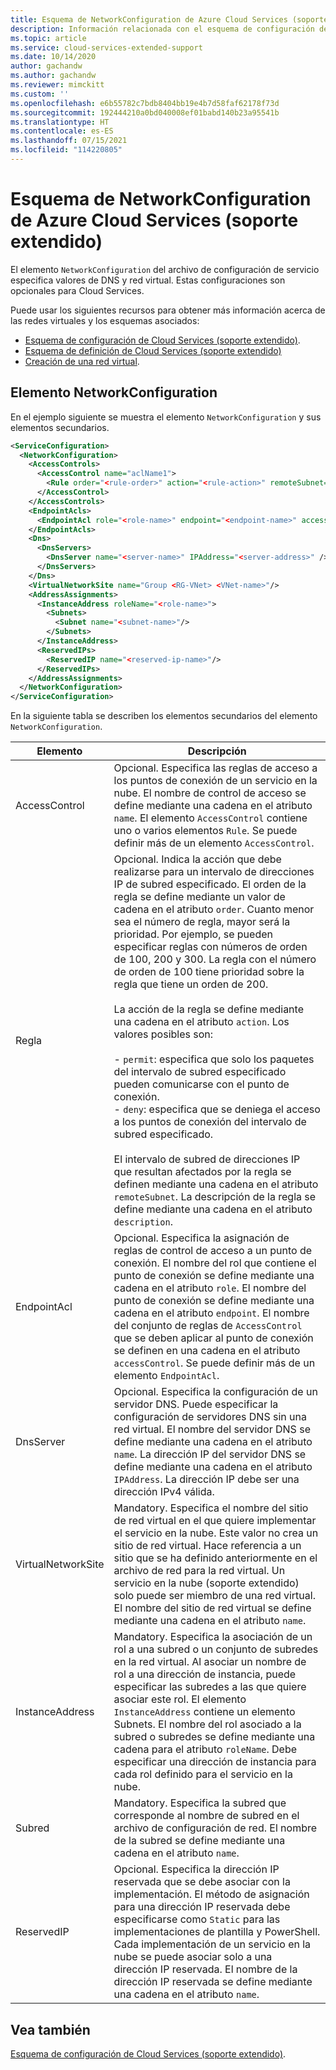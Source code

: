 ```yaml
---
title: Esquema de NetworkConfiguration de Azure Cloud Services (soporte extendido) | Microsoft Docs
description: Información relacionada con el esquema de configuración de red de Cloud Services (soporte extendido)
ms.topic: article
ms.service: cloud-services-extended-support
ms.date: 10/14/2020
author: gachandw
ms.author: gachandw
ms.reviewer: mimckitt
ms.custom: ''
ms.openlocfilehash: e6b55782c7bdb8404bb19e4b7d58faf62178f73d
ms.sourcegitcommit: 192444210a0bd040008ef01babd140b23a95541b
ms.translationtype: HT
ms.contentlocale: es-ES
ms.lasthandoff: 07/15/2021
ms.locfileid: "114220805"
---
```

# <a name="azure-cloud-services-extended-support-config-networkconfiguration-schema"></a>Esquema de NetworkConfiguration de Azure Cloud Services (soporte extendido)

El elemento `NetworkConfiguration` del archivo de configuración de servicio especifica valores de DNS y red virtual. Estas configuraciones son opcionales para Cloud Services.

Puede usar los siguientes recursos para obtener más información acerca de las redes virtuales y los esquemas asociados:

- [Esquema de configuración de Cloud Services (soporte extendido)](schema-cscfg-file.md).
- [Esquema de definición de Cloud Services (soporte extendido)](schema-csdef-file.md)
- [Creación de una red virtual](../virtual-network/manage-virtual-network.md).

## <a name="networkconfiguration-element"></a>Elemento NetworkConfiguration
En el ejemplo siguiente se muestra el elemento `NetworkConfiguration` y sus elementos secundarios.

```xml
<ServiceConfiguration>
  <NetworkConfiguration>
    <AccessControls>
      <AccessControl name="aclName1">
        <Rule order="<rule-order>" action="<rule-action>" remoteSubnet="<subnet-address>" description="rule-description"/>
      </AccessControl>
    </AccessControls>
    <EndpointAcls>
      <EndpointAcl role="<role-name>" endpoint="<endpoint-name>" accessControl="<acl-name>"/>
    </EndpointAcls>
    <Dns>
      <DnsServers>
        <DnsServer name="<server-name>" IPAddress="<server-address>" />
      </DnsServers>
    </Dns>
    <VirtualNetworkSite name="Group <RG-VNet> <VNet-name>"/>
    <AddressAssignments>
      <InstanceAddress roleName="<role-name>">
        <Subnets>
          <Subnet name="<subnet-name>"/>
        </Subnets>
      </InstanceAddress>
      <ReservedIPs>
        <ReservedIP name="<reserved-ip-name>"/>
      </ReservedIPs>
    </AddressAssignments>
  </NetworkConfiguration>
</ServiceConfiguration>
```

En la siguiente tabla se describen los elementos secundarios del elemento `NetworkConfiguration`.

| Elemento       | Descripción |
| ------------- | ----------- |
| AccessControl | Opcional. Especifica las reglas de acceso a los puntos de conexión de un servicio en la nube. El nombre de control de acceso se define mediante una cadena en el atributo `name`. El elemento `AccessControl` contiene uno o varios elementos `Rule`. Se puede definir más de un elemento `AccessControl`.|
| Regla | Opcional. Indica la acción que debe realizarse para un intervalo de direcciones IP de subred especificado. El orden de la regla se define mediante un valor de cadena en el atributo `order`. Cuanto menor sea el número de regla, mayor será la prioridad. Por ejemplo, se pueden especificar reglas con números de orden de 100, 200 y 300. La regla con el número de orden de 100 tiene prioridad sobre la regla que tiene un orden de 200.<br /><br /> La acción de la regla se define mediante una cadena en el atributo `action`. Los valores posibles son:<br /><br /> -   `permit`: especifica que solo los paquetes del intervalo de subred especificado pueden comunicarse con el punto de conexión.<br />-   `deny`: especifica que se deniega el acceso a los puntos de conexión del intervalo de subred especificado.<br /><br /> El intervalo de subred de direcciones IP que resultan afectados por la regla se definen mediante una cadena en el atributo `remoteSubnet`. La descripción de la regla se define mediante una cadena en el atributo `description`.|
| EndpointAcl | Opcional. Especifica la asignación de reglas de control de acceso a un punto de conexión. El nombre del rol que contiene el punto de conexión se define mediante una cadena en el atributo `role`. El nombre del punto de conexión se define mediante una cadena en el atributo `endpoint`. El nombre del conjunto de reglas de `AccessControl` que se deben aplicar al punto de conexión se definen en una cadena en el atributo `accessControl`. Se puede definir más de un elemento `EndpointAcl`.|
| DnsServer | Opcional. Especifica la configuración de un servidor DNS. Puede especificar la configuración de servidores DNS sin una red virtual. El nombre del servidor DNS se define mediante una cadena en el atributo `name`. La dirección IP del servidor DNS se define mediante una cadena en el atributo `IPAddress`. La dirección IP debe ser una dirección IPv4 válida.|
| VirtualNetworkSite | Mandatory. Especifica el nombre del sitio de red virtual en el que quiere implementar el servicio en la nube. Este valor no crea un sitio de red virtual. Hace referencia a un sitio que se ha definido anteriormente en el archivo de red para la red virtual. Un servicio en la nube (soporte extendido) solo puede ser miembro de una red virtual. El nombre del sitio de red virtual se define mediante una cadena en el atributo `name`.|
| InstanceAddress | Mandatory. Especifica la asociación de un rol a una subred o un conjunto de subredes en la red virtual. Al asociar un nombre de rol a una dirección de instancia, puede especificar las subredes a las que quiere asociar este rol. El elemento `InstanceAddress` contiene un elemento Subnets. El nombre del rol asociado a la subred o subredes se define mediante una cadena para el atributo `roleName`. Debe especificar una dirección de instancia para cada rol definido para el servicio en la nube.|
| Subred | Mandatory. Especifica la subred que corresponde al nombre de subred en el archivo de configuración de red. El nombre de la subred se define mediante una cadena en el atributo `name`.|
| ReservedIP | Opcional. Especifica la dirección IP reservada que se debe asociar con la implementación. El método de asignación para una dirección IP reservada debe especificarse como `Static` para las implementaciones de plantilla y PowerShell. Cada implementación de un servicio en la nube se puede asociar solo a una dirección IP reservada. El nombre de la dirección IP reservada se define mediante una cadena en el atributo `name`.|

## <a name="see-also"></a>Vea también
[Esquema de configuración de Cloud Services (soporte extendido)](schema-cscfg-file.md).
